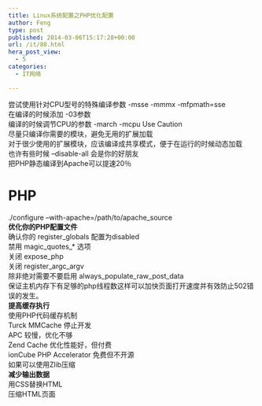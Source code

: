 ```yaml
---
title: Linux系统配置之PHP优化配置
author: Feng
type: post
published: 2014-03-06T15:17:28+00:00
url: /it/80.html
hera_post_view:
  - 5
categories:
  - IT网络

---
```

<div>
  尝试使用针对CPU型号的特殊编译参数 -msse -mmmx -mfpmath=sse<br /> 在编译的时候添加 -03参数<br /> 编译的时候调节CPU的参数 -march -mcpu Use Caution<br /> 尽量只编译你需要的模块，避免无用的扩展加载<br /> 对于很少使用的扩展模块，应该编译成共享模式，便于在运行的时候动态加载<br /> 也许有些时候 &#8211;disable-all 会是你的好朋友<br /> 把PHP静态编译到Apache可以提速20％
</div>

# PHP

./configure &#8211;with-apache=/path/to/apache_source  
**优化你的PHP配置文件**  
确认你的 register_globals 配置为disabled  
禁用 magic_quotes_* 选项  
关闭 expose_php  
关闭 register\_argc\_argv  
除非绝对需要不要启用 always\_populate\_raw\_post\_data  
保证主机内存下有足够的php线程数这样可以加快页面打开速度并有效防止502错误的发生。  
**提高缓存执行**  
使用PHP代码缓存机制  
Turck MMCache 停止开发  
APC 较慢，优化不够  
Zend Cache 优化性能好，但付费  
ionCube PHP Accelerator 免费但不开源  
如果可以使用Zlib压缩  
**减少输出数据**  
用CSS替换HTML  
压缩HTML页面